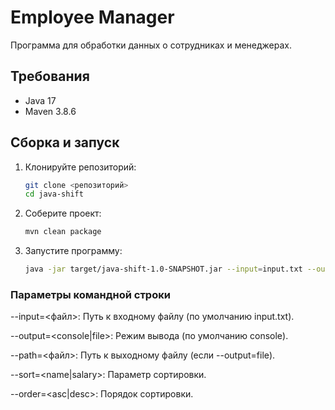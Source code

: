 # Employee Manager

Программа для обработки данных о сотрудниках и менеджерах.

## Требования
- Java 17
- Maven 3.8.6

## Сборка и запуск

1. Клонируйте репозиторий:
   ```bash
   git clone <репозиторий>
   cd java-shift
2. Соберите проект:
   ```bash
   mvn clean package
3. Запустите программу:
   ```bash
   java -jar target/java-shift-1.0-SNAPSHOT.jar --input=input.txt --output=console --sort=name --order=asc

### Параметры командной строки
--input=<файл>: Путь к входному файлу (по умолчанию input.txt).

--output=<console|file>: Режим вывода (по умолчанию console).

--path=<файл>: Путь к выходному файлу (если --output=file).

--sort=<name|salary>: Параметр сортировки.

--order=<asc|desc>: Порядок сортировки.
